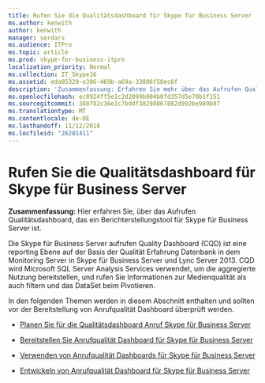```yaml
---
title: Rufen Sie die Qualitätsdashboard für Skype für Business Server
ms.author: kenwith
author: kenwith
manager: serdars
ms.audience: ITPro
ms.topic: article
ms.prod: skype-for-business-itpro
localization_priority: Normal
ms.collection: IT_Skype16
ms.assetid: eda05329-e306-469b-a69a-33806f58ec6f
description: 'Zusammenfassung: Erfahren Sie mehr über das Aufrufen Qualitätsdashboard mit ein Berichterstellungstool für Skype für Business Server ist.'
ms.openlocfilehash: ec0924ff5e1c2d2099b004b0fd357d5e70b1f151
ms.sourcegitcommit: 388f82c36e1c7bddf38298867882d992be989b87
ms.translationtype: MT
ms.contentlocale: de-DE
ms.lasthandoff: 11/12/2018
ms.locfileid: "26281411"
---
```

# <a name="call-quality-dashboard-for-skype-for-business-server"></a>Rufen Sie die Qualitätsdashboard für Skype für Business Server
 
**Zusammenfassung:** Hier erfahren Sie, über das Aufrufen Qualitätsdashboard, das ein Berichterstellungstool für Skype für Business Server ist.
 
Die Skype für Business Server aufrufen Quality Dashboard (CQD) ist eine reporting Ebene auf der Basis der Qualität Erfahrung Datenbank in dem Monitoring Server in Skype für Business Server und Lync Server 2013. CQD wird Microsoft SQL Server Analysis Services verwendet, um die aggregierte Nutzung bereitstellen, und rufen Sie Informationen zur Medienqualität als auch filtern und das DataSet beim Pivotieren.
  
In den folgenden Themen werden in diesem Abschnitt enthalten und sollten vor der Bereitstellung von Anrufqualität Dashboard überprüft werden.
  
- [Planen Sie für die Qualitätsdashboard Anruf Skype für Business Server](plan.md)
    
- [Bereitstellen Sie Anrufqualität Dashboard für Skype für Business Server](deploy-0.md)
    
- [Verwenden von Anrufqualität Dashboards für Skype für Business Server](use.md)
    
- [Entwickeln von Anrufqualität Dashboard für Skype für Business Server](develop.md)
    

